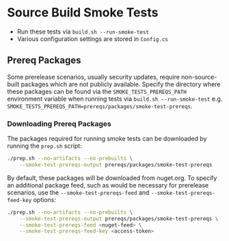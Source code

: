 # Source Build Smoke Tests

* Run these tests via `build.sh --run-smoke-test`
* Various configuration settings are stored in `Config.cs`

## Prereq Packages

Some prerelease scenarios, usually security updates, require non-source-built packages which are not publicly available.
Specify the directory where these packages can be found via the `SMOKE_TESTS_PREREQS_PATH` environment variable when running tests via `build.sh --run-smoke-test` e.g.
`SMOKE_TESTS_PREREQS_PATH=prereqs/packages/smoke-test-prereqs`.

### Downloading Prereq Packages

The packages required for running smoke tests can be downloaded by running the `prep.sh` script:

```bash
./prep.sh --no-artifacts --no-prebuilts \
    --smoke-test-prereqs-output prereqs/packages/smoke-test-prereqs
```

By default, these packages will be downloaded from nuget.org. To specify an additional package feed, such as would be necessary for prerelease scenarios, use the `--smoke-test-prereqs-feed` and `--smoke-test-prereqs-feed-key` options:

```bash
./prep.sh --no-artifacts --no-prebuilts \
    --smoke-test-prereqs-output prereqs/packages/smoke-test-prereqs \
    --smoke-test-prereqs-feed <nuget-feed> \
    --smoke-test-prereqs-feed-key <access-token>
```
